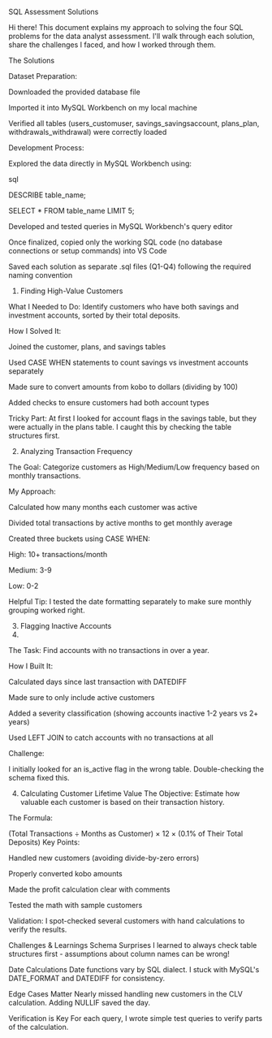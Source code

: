 SQL Assessment Solutions

Hi there! This document explains my approach to solving the four SQL problems for the data analyst assessment. I'll walk through each solution, share the challenges I faced, and how I worked through them.

The Solutions

Dataset Preparation:

Downloaded the provided database file

Imported it into MySQL Workbench on my local machine

Verified all tables (users_customuser, savings_savingsaccount, plans_plan, withdrawals_withdrawal) were correctly loaded

Development Process:

Explored the data directly in MySQL Workbench using:

sql

DESCRIBE table_name;

SELECT * FROM table_name LIMIT 5;

Developed and tested queries in MySQL Workbench's query editor

Once finalized, copied only the working SQL code (no database connections or setup commands) into VS Code

Saved each solution as separate .sql files (Q1-Q4) following the required naming convention

1. Finding High-Value Customers
   
What I Needed to Do:
Identify customers who have both savings and investment accounts, sorted by their total deposits.

How I Solved It:

Joined the customer, plans, and savings tables

Used CASE WHEN statements to count savings vs investment accounts separately

Made sure to convert amounts from kobo to dollars (dividing by 100)

Added checks to ensure customers had both account types

Tricky Part:
At first I looked for account flags in the savings table, but they were actually in the plans table. I caught this by checking the table structures first.

2. Analyzing Transaction Frequency
   
The Goal:
Categorize customers as High/Medium/Low frequency based on monthly transactions.

My Approach:

Calculated how many months each customer was active

Divided total transactions by active months to get monthly average

Created three buckets using CASE WHEN:

High: 10+ transactions/month

Medium: 3-9

Low: 0-2

Helpful Tip:
I tested the date formatting separately to make sure monthly grouping worked right.

3. Flagging Inactive Accounts
4. 
The Task:
Find accounts with no transactions in over a year.

How I Built It:

Calculated days since last transaction with DATEDIFF

Made sure to only include active customers

Added a severity classification (showing accounts inactive 1-2 years vs 2+ years)

Used LEFT JOIN to catch accounts with no transactions at all

Challenge:

I initially looked for an is_active flag in the wrong table. Double-checking the schema fixed this.

4. Calculating Customer Lifetime Value
The Objective:
Estimate how valuable each customer is based on their transaction history.

The Formula:

(Total Transactions ÷ Months as Customer) × 12 × (0.1% of Their Total Deposits)
Key Points:

Handled new customers (avoiding divide-by-zero errors)

Properly converted kobo amounts

Made the profit calculation clear with comments

Tested the math with sample customers

Validation:
I spot-checked several customers with hand calculations to verify the results.

Challenges & Learnings
Schema Surprises
I learned to always check table structures first - assumptions about column names can be wrong!

Date Calculations
Date functions vary by SQL dialect. I stuck with MySQL's DATE_FORMAT and DATEDIFF for consistency.

Edge Cases Matter
Nearly missed handling new customers in the CLV calculation. Adding NULLIF saved the day.

Verification is Key
For each query, I wrote simple test queries to verify parts of the calculation.
